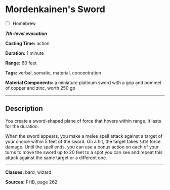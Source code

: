 # Mordenkainen's Sword

- [ ] Homebrew

***7th-level evocation***

**Casting Time:** action

**Duration:** 1 minute

**Range:** 60 feet

**Tags:** verbal, somatic, material, concentration

**Material Components:** a miniature platinum sword with a grip and pommel of copper and zinc, worth 250 gp

---

## Description
You create a sword-shaped plane of force that hovers within range. It lasts for the duration.

When the sword appears, you make a melee spell attack against a target of your choice within 5 feet of the sword. On a hit, the target takes `3d10` force damage. Until the spell ends, you can use a bonus action on each of your turns to move the sword up to 20 feet to a spot you can see and repeat this attack against the same target or a different one.

---

**Classes:** bard, wizard

**Sources:** PHB, page 262
